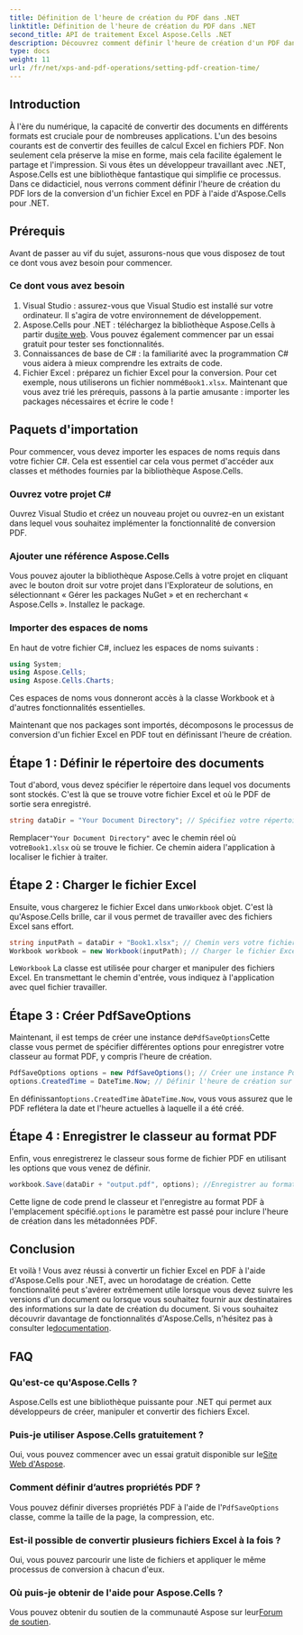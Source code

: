 ```yaml
---
title: Définition de l'heure de création du PDF dans .NET
linktitle: Définition de l'heure de création du PDF dans .NET
second_title: API de traitement Excel Aspose.Cells .NET
description: Découvrez comment définir l'heure de création d'un PDF dans .NET à l'aide d'Aspose.Cells. Suivez notre guide étape par étape pour une conversion transparente d'Excel en PDF.
type: docs
weight: 11
url: /fr/net/xps-and-pdf-operations/setting-pdf-creation-time/
---
```

## Introduction
À l'ère du numérique, la capacité de convertir des documents en différents formats est cruciale pour de nombreuses applications. L'un des besoins courants est de convertir des feuilles de calcul Excel en fichiers PDF. Non seulement cela préserve la mise en forme, mais cela facilite également le partage et l'impression. Si vous êtes un développeur travaillant avec .NET, Aspose.Cells est une bibliothèque fantastique qui simplifie ce processus. Dans ce didacticiel, nous verrons comment définir l'heure de création du PDF lors de la conversion d'un fichier Excel en PDF à l'aide d'Aspose.Cells pour .NET.
## Prérequis
Avant de passer au vif du sujet, assurons-nous que vous disposez de tout ce dont vous avez besoin pour commencer.
### Ce dont vous avez besoin
1. Visual Studio : assurez-vous que Visual Studio est installé sur votre ordinateur. Il s'agira de votre environnement de développement.
2.  Aspose.Cells pour .NET : téléchargez la bibliothèque Aspose.Cells à partir du[site web](https://releases.aspose.com/cells/net/). Vous pouvez également commencer par un essai gratuit pour tester ses fonctionnalités.
3. Connaissances de base de C# : la familiarité avec la programmation C# vous aidera à mieux comprendre les extraits de code.
4. Fichier Excel : préparez un fichier Excel pour la conversion. Pour cet exemple, nous utiliserons un fichier nommé`Book1.xlsx`.
Maintenant que vous avez trié les prérequis, passons à la partie amusante : importer les packages nécessaires et écrire le code !
## Paquets d'importation
Pour commencer, vous devez importer les espaces de noms requis dans votre fichier C#. Cela est essentiel car cela vous permet d'accéder aux classes et méthodes fournies par la bibliothèque Aspose.Cells.
### Ouvrez votre projet C#
Ouvrez Visual Studio et créez un nouveau projet ou ouvrez-en un existant dans lequel vous souhaitez implémenter la fonctionnalité de conversion PDF.
### Ajouter une référence Aspose.Cells
Vous pouvez ajouter la bibliothèque Aspose.Cells à votre projet en cliquant avec le bouton droit sur votre projet dans l'Explorateur de solutions, en sélectionnant « Gérer les packages NuGet » et en recherchant « Aspose.Cells ». Installez le package.
### Importer des espaces de noms
En haut de votre fichier C#, incluez les espaces de noms suivants :
```csharp
using System;
using Aspose.Cells;
using Aspose.Cells.Charts;
```
Ces espaces de noms vous donneront accès à la classe Workbook et à d'autres fonctionnalités essentielles.

Maintenant que nos packages sont importés, décomposons le processus de conversion d'un fichier Excel en PDF tout en définissant l'heure de création.
## Étape 1 : Définir le répertoire des documents
Tout d'abord, vous devez spécifier le répertoire dans lequel vos documents sont stockés. C'est là que se trouve votre fichier Excel et où le PDF de sortie sera enregistré.
```csharp
string dataDir = "Your Document Directory"; // Spécifiez votre répertoire de documents
```
 Remplacer`"Your Document Directory"` avec le chemin réel où votre`Book1.xlsx` où se trouve le fichier. Ce chemin aidera l'application à localiser le fichier à traiter.
## Étape 2 : Charger le fichier Excel
 Ensuite, vous chargerez le fichier Excel dans un`Workbook` objet. C'est là qu'Aspose.Cells brille, car il vous permet de travailler avec des fichiers Excel sans effort.
```csharp
string inputPath = dataDir + "Book1.xlsx"; // Chemin vers votre fichier Excel
Workbook workbook = new Workbook(inputPath); // Charger le fichier Excel
```
 Le`Workbook` La classe est utilisée pour charger et manipuler des fichiers Excel. En transmettant le chemin d'entrée, vous indiquez à l'application avec quel fichier travailler.
## Étape 3 : Créer PdfSaveOptions
 Maintenant, il est temps de créer une instance de`PdfSaveOptions`Cette classe vous permet de spécifier différentes options pour enregistrer votre classeur au format PDF, y compris l'heure de création.
```csharp
PdfSaveOptions options = new PdfSaveOptions(); // Créer une instance PdfSaveOptions
options.CreatedTime = DateTime.Now; // Définir l'heure de création sur maintenant
```
 En définissant`options.CreatedTime` à`DateTime.Now`, vous vous assurez que le PDF reflétera la date et l'heure actuelles à laquelle il a été créé.
## Étape 4 : Enregistrer le classeur au format PDF
Enfin, vous enregistrerez le classeur sous forme de fichier PDF en utilisant les options que vous venez de définir.
```csharp
workbook.Save(dataDir + "output.pdf", options); //Enregistrer au format PDF
```
 Cette ligne de code prend le classeur et l'enregistre au format PDF à l'emplacement spécifié.`options` le paramètre est passé pour inclure l'heure de création dans les métadonnées PDF.

## Conclusion
Et voilà ! Vous avez réussi à convertir un fichier Excel en PDF à l'aide d'Aspose.Cells pour .NET, avec un horodatage de création. Cette fonctionnalité peut s'avérer extrêmement utile lorsque vous devez suivre les versions d'un document ou lorsque vous souhaitez fournir aux destinataires des informations sur la date de création du document.
 Si vous souhaitez découvrir davantage de fonctionnalités d'Aspose.Cells, n'hésitez pas à consulter le[documentation](https://reference.aspose.com/cells/net/).
## FAQ
### Qu'est-ce qu'Aspose.Cells ?
Aspose.Cells est une bibliothèque puissante pour .NET qui permet aux développeurs de créer, manipuler et convertir des fichiers Excel.
### Puis-je utiliser Aspose.Cells gratuitement ?
 Oui, vous pouvez commencer avec un essai gratuit disponible sur le[Site Web d'Aspose](https://releases.aspose.com/).
### Comment définir d’autres propriétés PDF ?
 Vous pouvez définir diverses propriétés PDF à l'aide de l'`PdfSaveOptions` classe, comme la taille de la page, la compression, etc.
### Est-il possible de convertir plusieurs fichiers Excel à la fois ?
Oui, vous pouvez parcourir une liste de fichiers et appliquer le même processus de conversion à chacun d'eux.
### Où puis-je obtenir de l'aide pour Aspose.Cells ?
 Vous pouvez obtenir du soutien de la communauté Aspose sur leur[Forum de soutien](https://forum.aspose.com/c/cells/9).